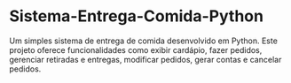# Sistema-Entrega-Comida-Python
Um simples sistema de entrega de comida desenvolvido em Python. Este projeto oferece funcionalidades como exibir cardápio, fazer pedidos, gerenciar retiradas e entregas, modificar pedidos, gerar contas e cancelar pedidos. 
